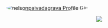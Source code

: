 <a href="https://github.com/DavidsDvm">
    <img src="./assets/Comp 1.gif" alt="nelsonpaivadagrava Profile GIF" style="border-radius: 50%;">
</a>
<p align="center">
<img src="https://i.imgur.com/QPASC7j.png">
</p>